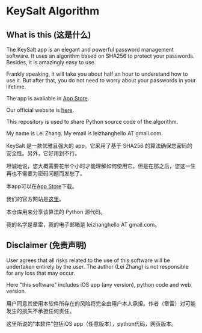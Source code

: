 # KeySalt Algorithm

## What is this (这是什么)

The KeySalt app is an elegant and powerful password management software. It uses an algorithm based on SHA256 to protect your passwords. Besides, it is amazingly easy to use.

Frankly speaking, it will take you about half an hour to understand how to use it. But after that, you do not need to worry about your passwords in your lifetime.

The app is avaliable in [App Store](https://itunes.apple.com/app/password-by-lei-zhang/id1248596510/).

Our official website is [here](https://keysalt.app/).

This repository is used to share Python source code of the algorithm.

My name is Lei Zhang. My email is leizhanghello AT gmail.com.

KeySalt 是一款优雅且强大的 app。它采用了基于 SHA256 的算法确保您密码的安全性。另外，它好用到不行。

坦诚地说，您大概需要花半个小时才能理解如何使用它。但是在那之后，您这一生再也不需要为密码问题而发愁了。

本app可以在[App Store](https://itunes.apple.com/app/password-by-lei-zhang/id1248596510/)下载。

我们的官方网站是[这里](https://keysalt.app/)。

本仓库用来分享该算法的 Python 源代码。

我的名字是章雷，我的电子邮箱是 leizhanghello AT gmail.com。


## Disclaimer (免责声明)

User agrees that all risks related to the use of this software will be undertaken entirely by the user. The author (Lei Zhang) is not responsible for any loss that may occur.

Here "this software" includes iOS app (any version), python code and web version.

用户同意其使用本软件所存在的风险将完全由用户本人承担。作者（章雷）对可能发生的损失不承担任何责任。

这里所说的“本软件”包括iOS app（任意版本），python代码，网页版本。
